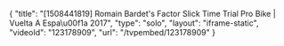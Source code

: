 {
    "title": "[1508441819] Romain Bardet's Factor Slick Time Trial Pro Bike | Vuelta A Espa\u00f1a 2017",
    "type": "solo",
    "layout": "iframe-static",
    "videoId": "123178909",
    "url": "\/tvpembed\/123178909"
}